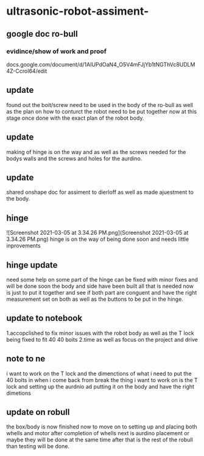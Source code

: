 # ultrasonic-robot-assiment-


## google doc ro-bull

### evidince/show of work and proof
docs.google.com/document/d/1AIUPdOaN4_O5V4mFJjYb1tNGThVc8UDLM4Z-CcroI64/edit

## update
found out the boit/screw need to be used in the body of the ro-bull as well as the plan on how to conturct the robot need to be put together now at this stage once done with the exact plan of the robot body. 

## update 
making of hinge is on the way and as well as the screws needed for the bodys walls and the screws and holes for the aurdino.

## update 
shared onshape doc for assiment to dierloff as well as made ajuestment to the body. 

## hinge 
![Screenshot 2021-03-05 at 3.34.26 PM.png](Screenshot 2021-03-05 at 3.34.26 PM.png)
hinge is on the way of being done soon and needs little inprovements 

## hinge update 
need some help on some part of the hinge can be fixed with minor fixes and will be done soon the body and side have been built all that is needed now is just to put it together and see if both part are conguent and have the right measurement set on both as well as the buttons to be put in the hinge. 

## update to notebook 
1.accopclished to fix minor issues with the robot body as well as the T lock being fixed to fit 40 40 boits 
2.time as well as focus on the project and drive 

## note to ne 
i want to work on the T lock and the dimenctions of what i need to put the 40 bolts in 
when i come back from break the thing i want to work on is the T lock and setting up the aurdnio ad putting it on the body and have the right dimetions 


## update on robull 
the box/body is now finished now to move on to setting up and placing both whells and motor after completion of whells next is aurdino placement or maybe they will be done at the same time after that is the rest of the robull than testing will be done. 
